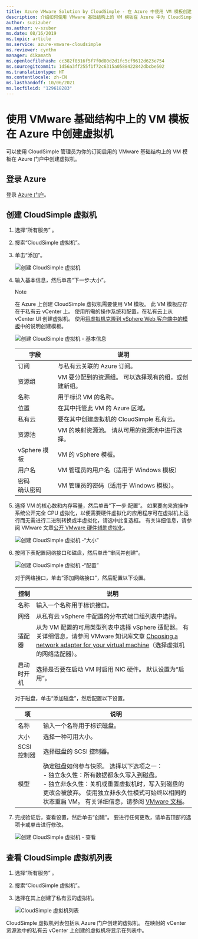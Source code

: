```yaml
---
title: Azure VMware Solution by CloudSimple - 在 Azure 中使用 VM 模板创建虚拟机
description: 介绍如何使用 VMware 基础结构上的 VM 模板在 Azure 中为 CloudSimple 私有云创建虚拟机
author: suzizuber
ms.author: v-szuber
ms.date: 08/16/2019
ms.topic: article
ms.service: azure-vmware-cloudsimple
ms.reviewer: cynthn
manager: dikamath
ms.openlocfilehash: cc382f0316f5f7f0d80d2d1fc5cf9612d623e754
ms.sourcegitcommit: 1d56a3ff255f1f72c6315a0588422842dbcbe502
ms.translationtype: HT
ms.contentlocale: zh-CN
ms.lasthandoff: 10/06/2021
ms.locfileid: "129618283"
---
```

# <a name="create-a-virtual-machine-in-azure-using-vm-templates-on-the-vmware-infrastructure"></a>使用 VMware 基础结构中上的 VM 模板在 Azure 中创建虚拟机

可以使用 CloudSimple 管理员为你的订阅启用的 VMware 基础结构上的 VM 模板在 Azure 门户中创建虚拟机。

## <a name="sign-in-to-azure"></a>登录 Azure

登录 [Azure 门户](https://portal.azure.com)。

## <a name="create-cloudsimple-virtual-machine"></a>创建 CloudSimple 虚拟机

1. 选择“所有服务”  。

2. 搜索“CloudSimple 虚拟机”。

3. 单击“添加”。

    ![创建 CloudSimple 虚拟机](media/create-cloudsimple-virtual-machine.png)

4. 输入基本信息，然后单击“下一步:大小”。

    > [!NOTE]
    > 在 Azure 上创建 CloudSimple 虚拟机需要使用 VM 模板。  此 VM 模板应存在于私有云 vCenter 上。  使用所需的操作系统和配置，在私有云上从 vCenter UI 创建虚拟机。  使用[将虚拟机克隆到 vSphere Web 客户端中的模板](https://docs.vmware.com/en/VMware-vSphere/6.5/com.vmware.vsphere.vm_admin.doc/GUID-FE6DE4DF-FAD0-4BB0-A1FD-AFE9A40F4BFE_copy.html)中的说明创建模板。

    ![创建 CloudSimple 虚拟机 - 基本信息](media/create-cloudsimple-virtual-machine-basic-info.png)

    | 字段 | 说明 |
    | ------------ | ------------- |
    | 订阅 | 与私有云关联的 Azure 订阅。  |
    | 资源组 | VM 要分配到的资源组。 可以选择现有的组，或创建新组。 |
    | 名称 | 用于标识 VM 的名称。  |
    | 位置 | 在其中托管此 VM 的 Azure 区域。  |
    | 私有云 | 要在其中创建虚拟机的 CloudSimple 私有云。 |
    | 资源池 | VM 的映射资源池。 请从可用的资源池中进行选择。 |
    | vSphere 模板 | VM 的 vSphere 模板。  |
    | 用户名 | VM 管理员的用户名（适用于 Windows 模板）|
    | 密码 <br>确认密码 | VM 管理员的密码（适用于 Windows 模板）。  |

5. 选择 VM 的核心数和内存容量，然后单击“下一步:配置”。 如果要向来宾操作系统公开完全 CPU 虚拟化，以便需要硬件虚拟化的应用程序可在虚拟机上运行而无需进行二进制转换或半虚拟化，请选中此复选框。 有关详细信息，请参阅 VMware 文章[公开 VMware 硬件辅助虚拟化](https://docs.vmware.com/en/VMware-vSphere/6.5/com.vmware.vsphere.vm_admin.doc/GUID-2A98801C-68E8-47AF-99ED-00C63E4857F6.html)。

    ![创建 CloudSimple 虚拟机 -“大小”](media/create-cloudsimple-virtual-machine-size.png)

6. 按照下表配置网络接口和磁盘，然后单击“审阅并创建”。

    ![创建 CloudSimple 虚拟机 -“配置”](media/create-cloudsimple-virtual-machine-configurations.png)

    对于网络接口，单击“添加网络接口”，然后配置以下设置。

    | 控制 | 说明 |
    | ------------ | ------------- |
    | 名称 | 输入一个名称用于标识接口。  |
    | 网络 | 从私有云 vSphere 中配置的分布式端口组列表中选择。  |
    | 适配器 | 从为 VM 配置的可用类型列表中选择 vSphere 适配器。 有关详细信息，请参阅 VMware 知识库文章 [Choosing a network adapter for your virtual machine](https://kb.vmware.com/s/article/1001805)（选择虚拟机的网络适配器）。 |
    | 启动时开机 | 选择是否要在启动 VM 时启用 NIC 硬件。 默认设置为“启用”。 |

    对于磁盘，单击“添加磁盘”，然后配置以下设置。

    | 项 | 说明 |
    | ------------ | ------------- |
    | 名称 | 输入一个名称用于标识磁盘。  |
    | 大小 | 选择一种可用大小。  |
    | SCSI 控制器 | 选择磁盘的 SCSI 控制器。  |
    | 模型 | 确定磁盘如何参与快照。 选择以下选项之一： <br> - 独立永久性：所有数据都永久写入到磁盘。<br> - 独立非永久性：关机或重置虚拟机时，写入到磁盘的更改会被放弃。  使用独立非永久性模式可始终以相同的状态重启 VM。 有关详细信息，请参阅 [VMware 文档](https://docs.vmware.com/en/VMware-vSphere/6.5/com.vmware.vsphere.vm_admin.doc/GUID-8B6174E6-36A8-42DA-ACF7-0DA4D8C5B084.html)。

7. 完成验证后，查看设置，然后单击“创建”。 要进行任何更改，请单击顶部的选项卡或单击进行修改。

    ![创建 CloudSimple 虚拟机 - 查看](media/create-cloudsimple-virtual-machine-review.png)

## <a name="view-list-of-cloudsimple-virtual-machines"></a>查看 CloudSimple 虚拟机列表

1. 选择“所有服务”  。

2. 搜索“CloudSimple 虚拟机”。

3. 选择在其上创建了私有云的虚拟机。

    ![CloudSimple 虚拟机列表](media/list-cloudsimple-virtual-machines.png)

CloudSimple 虚拟机列表包括从 Azure 门户创建的虚拟机。  在映射的 vCenter 资源池中的私有云 vCenter 上创建的虚拟机将显示在列表中。  

